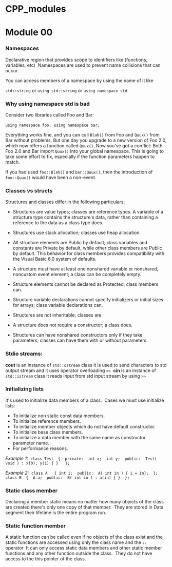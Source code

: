 # CPP_modules

# Module 00

### Namespaces 
Declarative region that provides scope to identifiers like (functions, variables, etc) 
Namespaces are used to prevent name collisions that can occur. 

You can access members of a namespace by using the name of it like  

`std::string` or `using std::string` or `using namespace std` 

### Why using namespace std is bad 

Consider two libraries called Foo and Bar: 

`using namespace foo;` 
`using namespace bar;` 

Everything works fine, and you can call `Blah()` from Foo and `Quux()` from Bar without problems.
But one day you upgrade to a new version of Foo 2.0, which now offers a function called `Quux()`.
Now you've got a conflict: Both Foo 2.0 and Bar import `Quux()` into your global namespace.
This is going to take some effort to fix, especially if the function parameters happen to match. 

If you had used `foo::Blah()` and `bar::Quux()`, then the introduction of `foo::Quux()` would have been a non-event.

### Classes vs structs 

Structures and classes differ in the following particulars: 

   - Structures are value types; classes are reference types. A variable of a structure type contains the structure's data, rather than containing a reference to the data as a class type does. 

   - Structures use stack allocation; classes use heap allocation. 

   - All structure elements are Public by default; class variables and constants are Private by default, while other class members are Public by default. This behavior for class members provides compatibility with the Visual Basic 6.0 system of defaults. 

   - A structure must have at least one nonshared variable or nonshared, noncustom event element; a class can be completely empty. 

   - Structure elements cannot be declared as Protected; class members can. 

   - Structure variable declarations cannot specify initializers or initial sizes for arrays; class variable declarations can. 

   - Structures are not inheritable; classes are. 

   - A structure does not require a constructor; a class does. 

   - Structures can have nonshared constructors only if they take parameters; classes can have them with or without parameters.
   
### Stdio streams: 
**cout** is an instance of `std::ostream` class it is used to send characters to std output stream and it uses operator overloading `<<` 
**cin** is an instance of `std::istream` class it reads input from std input stream by using `>>` 
  
### Initializing lists 

It's used to initialize data members of a class. 
Cases we must use initialize lists: 
  - To initialize non static const data members. 
  - To initialize reference members. 
  - To initialize member objects which do not have default constructor. 
  - To initialize base class members. 
  - To initialize a data member with the same name as constructor parameter name. 
  - For performance reasons. 

*Example 1:* 
`class Test 
{ 
private: 
    int x; 
    int y; 
public: 
    Test( void ) : x(0), y(1) { } 
 };`

*Example 2:* 
`class A  
{
    int i; 
public: 
    A( int in ) { i = in}; 
}; 
class B 
{ 
    A a; 
public: 
    B( int in ) : a(in) { } 
};`

### Static class member
Declaring a member static means no matter how many objects of the class are created there's only one copy of that member. 
They are stored in Data segment their lifetime is the entire program run.

### Static function member
A static function can be called even if no objects of the class exist and the static functions are accessed using 
only the class name and the `::` operator 
It can only access static data members and other static member functions and any other function outside the class. 
They do not have access to the this pointer of the class.
